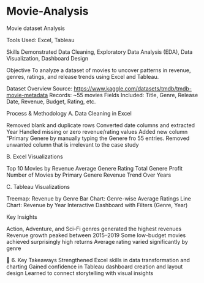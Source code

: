 # Movie-Analysis
Movie dataset Analysis

Tools Used:
Excel, Tableau

Skills Demonstrated
Data Cleaning, Exploratory Data Analysis (EDA), Data Visualization, Dashboard Design

Objective
To analyze a dataset of movies to uncover patterns in revenue, genres, ratings, and release trends using Excel and Tableau.

Dataset Overview
Source: https://www.kaggle.com/datasets/tmdb/tmdb-movie-metadata
Records: ~55 movies
Fields Included: Title, Genre, Release Date, Revenue, Budget, Rating, etc.

Process & Methodology
A. Data Cleaning in Excel

Removed blank and duplicate rows
Converted date columns and extracted Year
Handled missing or zero revenue/rating values
Added new column "Primary Genere by manually typing the Genere fro 55 entries.
Removed unwanted column that is irrelevant to the case study

B. Excel Visualizations

Top 10 Movies by Revenue
Average Genere Rating
Total Genere Profit
Number of Movies by Primary Genere
Revenue Trend Over Years

C. Tableau Visualizations

Treemap: Revenue by Genre
Bar Chart: Genre-wise Average Ratings
Line Chart: Revenue by Year
Interactive Dashboard with Filters (Genre, Year)

Key Insights

Action, Adventure, and Sci-Fi genres generated the highest revenues
Revenue growth peaked between 2015–2019
Some low-budget movies achieved surprisingly high returns
Average rating varied significantly by genre




🎯 6. Key Takeaways
Strengthened Excel skills in data transformation and charting
Gained confidence in Tableau dashboard creation and layout design
Learned to connect storytelling with visual insights
